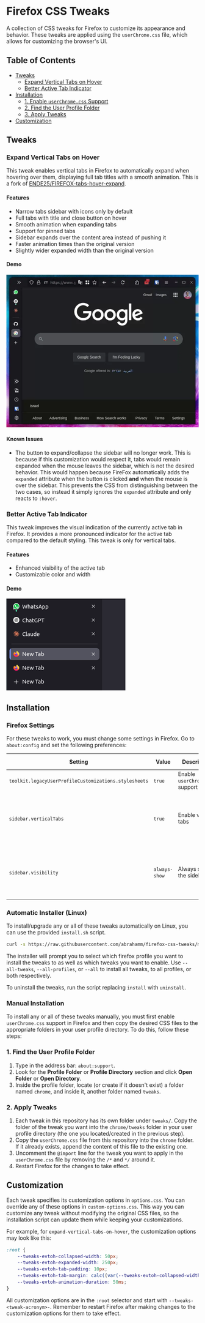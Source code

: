 # Firefox CSS Tweaks

A collection of CSS tweaks for Firefox to customize its appearance and behavior. These tweaks are applied using the `userChrome.css` file, which allows for customizing the browser's UI.

## Table of Contents
- [Tweaks](#tweaks)
	- [Expand Vertical Tabs on Hover](#expand-vertical-tabs-on-hover)
	- [Better Active Tab Indicator](#better-active-tab-indicator)
- [Installation](#installation)
	- [1. Enable `userChrome.css` Support](#1-enable-userchromecss-support)
	- [2. Find the User Profile Folder](#2-find-the-user-profile-folder)
	- [3. Apply Tweaks](#3-apply-tweaks)
- [Customization](#customization)

## Tweaks

### Expand Vertical Tabs on Hover

This tweak enables vertical tabs in Firefox to automatically expand when hovering over them, displaying full tab titles with a smooth animation. This is a fork of [ENDE25/FIREFOX-tabs-hover-expand](https://github.com/ENDE25/FIREFOX-tabs-hover-expand).

#### Features

- Narrow tabs sidebar with icons only by default
- Full tabs with title and close button on hover
- Smooth animation when expanding tabs
- Support for pinned tabs
- Sidebar expands over the content area instead of pushing it
- Faster animation times than the original version
- Slightly wider expanded width than the original version

#### Demo
![Demo](/demos/expand-vertical-tabs-on-hover/demo.webp)

#### Known Issues

- The button to expand/collapse the sidebar will no longer work. This is because if this customization would respect it, tabs would remain expanded when the mouse leaves the sidebar, which is not the desired behavior. This would happen because FireFox automatically adds the `expanded` attribute when the button is clicked **and** when the mouse is over the sidebar. This prevents the CSS from distinguishing between the two cases, so instead it simply ignores the `expanded` attribute and only reacts to `:hover`.

### Better Active Tab Indicator

This tweak improves the visual indication of the currently active tab in Firefox. It provides a more pronounced indicator for the active tab compared to the default styling. This tweak is only for vertical tabs.

#### Features

- Enhanced visibility of the active tab
- Customizable color and width

#### Demo
![Demo](/demos/better-active-tab-indicator/demo.png)

## Installation

### Firefox Settings

For these tweaks to work, you must change some settings in Firefox. Go to `about:config` and set the following preferences:

Setting | Value | Description | Required By
--- | --- | --- | ---
`toolkit.legacyUserProfileCustomizations.stylesheets` | `true` | Enable `userChrome.css` support | All tweaks
`sidebar.verticalTabs` | `true` | Enable vertical tabs | `expand-vertical-tabs-on-hover`, `better-active-tab-indicator`
`sidebar.visibility` | `always-show` | Always show the sidebar | `expand-vertical-tabs-on-hover`, `better-active-tab-indicator`


### Automatic Installer (Linux)

To install/upgrade any or all of these tweaks automatically on Linux, you can use the provided `install.sh` script.

```sh
curl -s https://raw.githubusercontent.com/abrahamm/firefox-css-tweaks/main/install.sh | bash -s install
```

The installer will prompt you to select which firefox profile you want to install the tweaks to as well as which tweaks you want to enable. Use `--all-tweaks`, `--all-profiles`, or `--all` to install all tweaks, to all profiles, or both respectively.

To uninstall the tweaks, run the script replacing `install` with `uninstall`.

### Manual Installation

To install any or all of these tweaks manually, you must first enable `userChrome.css` support in Firefox and then copy the desired CSS files to the appropriate folders in your user profile directory. To do this, follow these steps:

### 1. Find the User Profile Folder
1. Type in the address bar: `about:support`.
1. Look for the **Profile Folder** or **Profile Directory** section and click **Open Folder** or **Open Directory**.
1. Inside the profile folder, locate (or create if it doesn't exist) a folder named `chrome`, and inside it, another folder named `tweaks`.

### 2. Apply Tweaks
1. Each tweak in this repository has its own folder under `tweaks/`. Copy the folder of the tweak you want into the `chrome/tweaks` folder in your user profile directory (the one you located/created in the previous step).
1. Copy the `userChrome.css` file from this repository into the `chrome` folder. If it already exists, append the content of this file to the existing one.
1. Uncomment the `@import` line for the tweak you want to apply in the `userChrome.css` file by removing the `/*` and `*/` around it.
1. Restart Firefox for the changes to take effect.

## Customization

Each tweak specifies its customization options in `options.css`. You can override any of these options in `custom-options.css`. This way you can customize any tweak without modifying the original CSS files, so the installation script can update them while keeping your customizations.

For example, for `expand-vertical-tabs-on-hover`, the customization options may look like this:

```css
:root {
	--tweaks-evtoh-collapsed-width: 50px;
	--tweaks-evtoh-expanded-width: 250px;
	--tweaks-evtoh-tab-padding: 10px;
	--tweaks-evtoh-tab-margin: calc((var(--tweaks-evtoh-collapsed-width) - var(--tweaks-evtoh-tab-padding) * 2 - var(--icon-size-default)) / 2);
	--tweaks-evtoh-animation-duration: 50ms;
}
```

All customization options are in the `:root` selector and start with `--tweaks-<tweak-acronym>-`. Remember to restart Firefox after making changes to the customization options for them to take effect.
